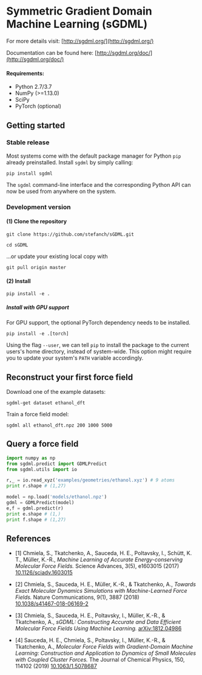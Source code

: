 # Symmetric Gradient Domain Machine Learning (sGDML)

For more details visit: [http://sgdml.org/](http://sgdml.org/)

Documentation can be found here: [http://sgdml.org/doc/](http://sgdml.org/doc/)

#### Requirements:
- Python 2.7/3.7
- NumPy (>=1.13.0)
- SciPy
- PyTorch (optional)

## Getting started

### Stable release

Most systems come with the default package manager for Python ``pip`` already preinstalled. Install ``sgdml`` by simply calling:

`pip install sgdml`

The ``sgdml`` command-line interface and the corresponding Python API can now be used from anywhere on the system.

### Development version

#### (1) Clone the repository

`git clone https://github.com/stefanch/sGDML.git`

`cd sGDML`

...or update your existing local copy with

`git pull origin master`

#### (2) Install

`pip install -e .`

##### Install with GPU support

For GPU support, the optional PyTorch dependency needs to be installed.

`pip install -e .[torch]`

Using the flag ``--user``, we can tell ``pip`` to install the package to the current users's home directory, instead of system-wide. This option might require you to update your system's ``PATH`` variable accordingly.

## Reconstruct your first force field

Download one of the example datasets:

`sgdml-get dataset ethanol_dft`

Train a force field model:

`sgdml all ethanol_dft.npz 200 1000 5000`

## Query a force field

```python
import numpy as np
from sgdml.predict import GDMLPredict
from sgdml.utils import io

r,_ = io.read_xyz('examples/geometries/ethanol.xyz') # 9 atoms
print r.shape # (1,27)

model = np.load('models/ethanol.npz')
gdml = GDMLPredict(model)
e,f = gdml.predict(r)
print e.shape # (1,)
print f.shape # (1,27)
```

## References

* [1] Chmiela, S., Tkatchenko, A., Sauceda, H. E., Poltavsky, I., Schütt, K. T., Müller, K.-R.,
*Machine Learning of Accurate Energy-conserving Molecular Force Fields.*
Science Advances, 3(5), e1603015 (2017)   
[10.1126/sciadv.1603015](http://dx.doi.org/10.1126/sciadv.1603015)

* [2] Chmiela, S., Sauceda, H. E., Müller, K.-R., & Tkatchenko, A.,
*Towards Exact Molecular Dynamics Simulations with Machine-Learned Force Fields.*
Nature Communications, 9(1), 3887 (2018)   
[10.1038/s41467-018-06169-2](https://doi.org/10.1038/s41467-018-06169-2)

* [3] Chmiela, S., Sauceda, H. E., Poltavsky, I., Müller, K.-R., & Tkatchenko, A.,
*sGDML: Constructing Accurate and Data Efficient Molecular Force Fields Using Machine Learning.*
[arXiv:1812.04986](https://arxiv.org/abs/1812.04986)

* [4] Sauceda, H. E., Chmiela, S., Poltavsky, I., Müller, K.-R., & Tkatchenko, A.,
*Molecular Force Fields with Gradient-Domain Machine Learning: Construction and Application to Dynamics of Small Molecules with Coupled Cluster Forces.*
The Journal of Chemical Physics, 150, 114102 (2019)
[10.1063/1.5078687](https://doi.org/10.1063/1.5078687)